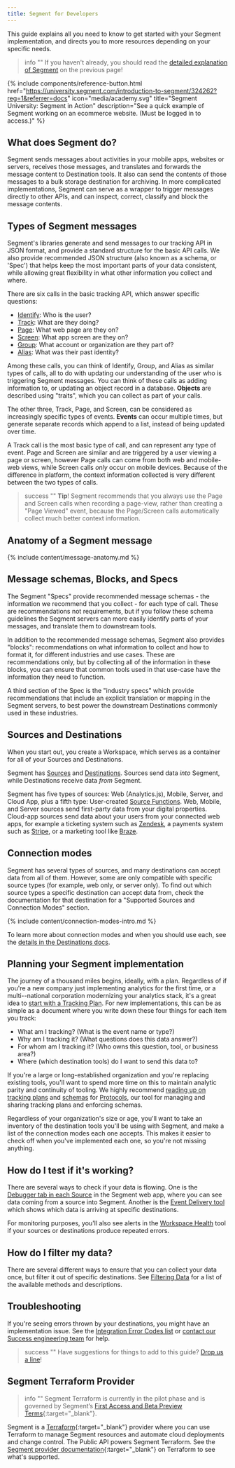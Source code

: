 ```yaml
---
title: Segment for Developers
---
```


This guide explains all you need to know to get started with your Segment implementation, and directs you to more resources depending on your specific needs.

> info ""
> If you haven't already, you should read the [detailed explanation of Segment](/docs/guides/) on the previous page!

{% include components/reference-button.html href="https://university.segment.com/introduction-to-segment/324262?reg=1&referrer=docs" icon="media/academy.svg" title="Segment University: Segment in Action" description="See a quick example of Segment working on an ecommerce website. (Must be logged in to access.)" %}

## What does Segment do?

Segment sends messages about activities in your mobile apps, websites or servers, receives those messages, and translates and forwards the message content to Destination tools. It also can send the contents of those messages to a bulk storage destination for archiving. In more complicated implementations, Segment can serve as a wrapper to trigger messages directly to other APIs, and can inspect, correct, classify and block the message contents.

## Types of Segment messages

Segment's libraries generate and send messages to our tracking API in JSON format, and provide a standard structure for the basic API calls. We also provide recommended JSON structure (also known as a schema, or 'Spec') that helps keep the most important parts of your data consistent, while allowing great flexibility in what other information you collect and where.

There are six calls in the basic tracking API, which answer specific questions:

- [Identify](/docs/connections/spec/identify/): Who is the user?
- [Track](/docs/connections/spec/track/): What are they doing?
- [Page](/docs/connections/spec/page/): What web page are they on?
- [Screen](/docs/connections/spec/screen/): What app screen are they on?
- [Group](/docs/connections/spec/group/): What account or organization are they part of?
- [Alias](/docs/connections/spec/alias/): What was their past identity?

Among these calls, you can think of Identify, Group, and Alias as similar types of calls, all to do with updating our understanding of the user who is triggering Segment messages. You can think of these calls as adding information to, or updating an object record in a database. **Objects** are described using "traits", which you can collect as part of your calls.

The other three, Track, Page, and Screen, can be considered as increasingly specific types of events. **Events** can occur multiple times, but generate separate records which append to a list, instead of being updated over time.

A Track call is the most basic type of call, and can represent any type of event. Page and Screen are similar and are triggered by a user viewing a page or screen, however Page calls can come from both web and mobile-web views, while Screen calls *only* occur on mobile devices. Because of the difference in platform, the context information collected is very different between the two types of calls.

> success ""
> **Tip**! Segment recommends that you always use the Page and Screen calls when recording a page-view, rather than creating a "Page Viewed" event, because the Page/Screen calls automatically collect much better context information.

## Anatomy of a Segment message

{% include content/message-anatomy.md %}

## Message schemas, Blocks, and Specs

The Segment "Specs" provide recommended message schemas - the information we recommend that you collect - for each type of call. These are recommendations not requirements, but if you follow these schema guidelines the Segment servers can more easily identify parts of your messages, and translate them to downstream tools.

In addition to the recommended message schemas, Segment also provides "blocks": recommendations on what information to collect and how to format it, for different industries and use cases. These are recommendations only, but by collecting all of the information in these blocks, you can ensure that common tools used in that use-case have the information they need to function.

A third section of the Spec is the "industry specs" which provide recommendations that include an explicit translation or mapping in the Segment servers, to best power the downstream Destinations commonly used in these industries.

## Sources and Destinations

When you start out, you create a Workspace, which serves as a container for all of your Sources and Destinations.

Segment has [Sources](/docs/connections/sources/) and [Destinations](/docs/connections/destinations/). Sources send data _into_ Segment, while Destinations receive data _from_ Segment.

Segment has five types of sources: Web (Analytics.js), Mobile, Server, and Cloud App, plus a fifth type: User-created [Source Functions](/docs/connections/sources/source-functions/). Web, Mobile, and Server sources send first-party data from your digital properties. Cloud-app sources send data about your users from your connected web apps, for example a ticketing system such as [Zendesk](/docs/connections/sources/catalog/cloud-apps/zendesk/), a payments system such as [Stripe](/docs/connections/sources/catalog/cloud-apps/stripe/), or a marketing tool like [Braze](/docs/connections/sources/catalog/cloud-apps/braze/).


## Connection modes

Segment has several types of sources, and many destinations can accept data from all of them. However, some are only compatible with specific source types (for example, web only, or server only). To find out which source types a specific destination can accept data from, check the documentation for that destination for a "Supported Sources and Connection Modes" section.

{% include content/connection-modes-intro.md %}

To learn more about connection modes and when you should use each, see the [details in the Destinations docs](/docs/connections/destinations/#when-should-i-use-device-mode-when-should-i-use-cloud-mode).


## Planning your Segment implementation

The journey of a thousand miles begins, ideally, with a plan. Regardless of if you're a new company just implementing analytics for the first time, or a multi--national corporation modernizing your analytics stack, it's a great idea to [start with a Tracking Plan](/docs/protocols/tracking-plan/create/). For new implementations, this can be as simple as a document where you write down these four things for each item you track:

- What am I tracking? (What is the event name or type?)
- Why am I tracking it? (What questions does this data answer?)
- For whom am I tracking it? (Who owns this question, tool, or business area?)
- Where (which destination tools) do I want to send this data to?

If you're a large or long-established organization and you're replacing existing tools, you'll want to spend more time on this to maintain analytic parity and continuity of tooling. We highly recommend [reading up on tracking plans](/docs/protocols/tracking-plan/create/) and [schemas](/docs/protocols/enforce/schema-configuration/) for [Protocols](/docs/protocols/), our tool for managing and sharing tracking plans and enforcing schemas.

Regardless of your organization's size or age, you'll want to take an inventory of the destination tools you'll be using with Segment, and make a list of the connection modes each one accepts. This makes it easier to check off when you've implemented each one, so you're not missing anything.


<!--
## Initialize a Source

in the segment app: Add source
then implement: add snippet, import code, add library, w/e. add code calls to generate the messages on specific actions - maybe a button click, zooming in or out, or just loading a page
then hook up to destinations in the app -->

## How do I test if it's working?

There are several ways to check if your data is flowing. One is the [Debugger tab in each Source](/docs/connections/sources/debugger/) in the Segment web app, where you can see data coming from a source into Segment. Another is the [Event Delivery tool](/docs/connections/event-delivery/) which shows which data is arriving at specific destinations.

For monitoring purposes, you'll also see alerts in the [Workspace Health](/docs/segment-app/#health) tool if your sources or destinations produce repeated errors.

## How do I filter my data?

There are several different ways to ensure that you can collect your data once, but filter it out of specific destinations. See [Filtering Data](/docs/guides/filtering-data/) for a list of the available methods and descriptions.

## Troubleshooting

If you're seeing errors thrown by your destinations, you might have an implementation issue. See the [Integration Error Codes list](/docs/connections/integration_error_codes/) or [contact our Success engineering team](https://segment.com/help/contact/) for help.

> success ""
> Have suggestions for things to add to this guide? [Drop us a line](mailto:docs-feedback@segment.com?subject=Segment%20Dev%20guide%20Suggestion)!

## Segment Terraform Provider

> info ""
> Segment Terraform is currently in the pilot phase and is governed by Segment’s [First Access and Beta Preview Terms](https://www.twilio.com/en-us/legal/tos){:target="_blank"}.

Segment is a [Terraform](https://www.terraform.io/){:target="_blank"} provider where you can use Terraform to manage Segment resources and automate cloud deployments and change control. The Public API powers Segment Terraform. See the [Segment provider documentation](https://registry.terraform.io/providers/segmentio/segment/latest/docs){:target="_blank"} on Terraform to see what's supported.

